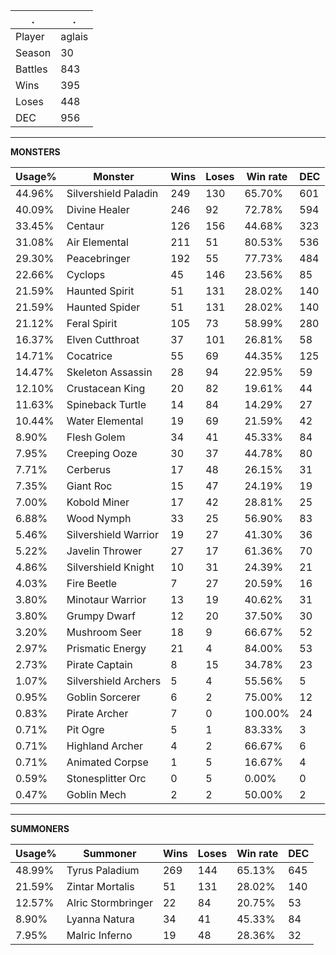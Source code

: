 .|.
|-|-
Player|aglais
Season|30
Battles|843
Wins|395
Loses|448
DEC|956

---
**MONSTERS**

Usage%|Monster|Wins|Loses|Win rate|DEC|
-|-|-|-|-|-|
44.96%|Silvershield Paladin|249|130|65.70%|601|
40.09%|Divine Healer|246|92|72.78%|594|
33.45%|Centaur|126|156|44.68%|323|
31.08%|Air Elemental|211|51|80.53%|536|
29.30%|Peacebringer|192|55|77.73%|484|
22.66%|Cyclops|45|146|23.56%|85|
21.59%|Haunted Spirit|51|131|28.02%|140|
21.59%|Haunted Spider|51|131|28.02%|140|
21.12%|Feral Spirit|105|73|58.99%|280|
16.37%|Elven Cutthroat|37|101|26.81%|58|
14.71%|Cocatrice|55|69|44.35%|125|
14.47%|Skeleton Assassin|28|94|22.95%|59|
12.10%|Crustacean King|20|82|19.61%|44|
11.63%|Spineback Turtle|14|84|14.29%|27|
10.44%|Water Elemental|19|69|21.59%|42|
8.90%|Flesh Golem|34|41|45.33%|84|
7.95%|Creeping Ooze|30|37|44.78%|80|
7.71%|Cerberus|17|48|26.15%|31|
7.35%|Giant Roc|15|47|24.19%|19|
7.00%|Kobold Miner|17|42|28.81%|25|
6.88%|Wood Nymph|33|25|56.90%|83|
5.46%|Silvershield Warrior|19|27|41.30%|36|
5.22%|Javelin Thrower|27|17|61.36%|70|
4.86%|Silvershield Knight|10|31|24.39%|21|
4.03%|Fire Beetle|7|27|20.59%|16|
3.80%|Minotaur Warrior|13|19|40.62%|31|
3.80%|Grumpy Dwarf|12|20|37.50%|30|
3.20%|Mushroom Seer|18|9|66.67%|52|
2.97%|Prismatic Energy|21|4|84.00%|53|
2.73%|Pirate Captain|8|15|34.78%|23|
1.07%|Silvershield Archers|5|4|55.56%|5|
0.95%|Goblin Sorcerer|6|2|75.00%|12|
0.83%|Pirate Archer|7|0|100.00%|24|
0.71%|Pit Ogre|5|1|83.33%|3|
0.71%|Highland Archer|4|2|66.67%|6|
0.71%|Animated Corpse|1|5|16.67%|4|
0.59%|Stonesplitter Orc|0|5|0.00%|0|
0.47%|Goblin Mech|2|2|50.00%|2|

---
**SUMMONERS**

Usage%|Summoner|Wins|Loses|Win rate|DEC|
-|-|-|-|-|-|
48.99%|Tyrus Paladium|269|144|65.13%|645|
21.59%|Zintar Mortalis|51|131|28.02%|140|
12.57%|Alric Stormbringer|22|84|20.75%|53|
8.90%|Lyanna Natura|34|41|45.33%|84|
7.95%|Malric Inferno|19|48|28.36%|32|
